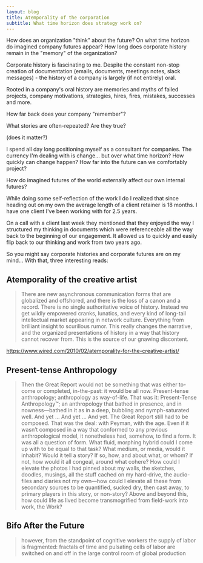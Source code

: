 ```yaml
---
layout: blog
title: Atemporality of the corporation
subtitle: What time horizon does strategy work on?
---
```


How does an organization "think" about the future? On what time horizon do imagined company futures appear? How long does corporate history remain in the "memory" of the organization?

Corporate history is fascinating to me. Despite the constant non-stop creation of documentation (emails, documents, meetings notes, slack messages) - the history of a company is largely (if not entirely) oral.

Rooted in a company's oral history are memories and myths of failed projects, company motivations, strategies, hires, fires, mistakes, successes and more.

How far back does your company "remember"?

What stories are often-repeated? Are they true?

(does it matter?)

I spend all day long positioning myself as a consultant for companies. The currency I'm dealing with is change... but over what time horizon? How quickly can change happen? How far into the future can we comfortably project?

How do imagined futures of the world externally affect our own internal futures?

While doing some self-reflection of the work I do I realized that since heading out on my own the average length of a client retainer is 18 months. I have one client I've been working with for 2.5 years.

On a call with a client last week they mentioned that they enjoyed the way I structured my thinking in documents which were referenceable all the way back to the beginning of our engagement. It allowed us to quickly and easily flip back to our thinking and work from two years ago.

So you might say corporate histories and corporate futures are on my mind... With that, three interesting reads:

## Atemporality of the creative artist

> There are new asynchronous communication forms that are globalized and offshored, and there is the loss of a canon and a record. There is no single authoritative voice of history. Instead we get wildly empowered cranks, lunatics, and every kind of long-tail intellectual market appearing in network culture. Everything from brilliant insight to scurillous rumor.
> This really changes the narrative, and the organized presentations of history in a way that history cannot recover from. This is the source of our gnawing discontent.

https://www.wired.com/2010/02/atemporality-for-the-creative-artist/

## Present-tense Anthropology

>Then the Great Report would not be something that was either to-come or completed, in-the-past: it would be all now. Present-tense anthropology; anthropology as way-of-life. That was it: Present-Tense Anthropology™; an anthropology that bathed in presence, and in nowness—bathed in it as in a deep, bubbling and nymph-saturated well.
>And yet … And yet … And yet. The Great Report still had to be composed. That was the deal: with Peyman, with the age. Even if it wasn’t composed in a way that conformed to any previous anthropological model, it nonetheless had, somehow, to find a form. It was all a question of form. What fluid, morphing hybrid could I come up with to be equal to that task? What medium, or media, would it inhabit? Would it tell a story? If so, how, and about what, or whom? If not, how would it all congeal, around what cohere? How could I elevate the photos I had pinned about my walls, the sketches, doodles, musings, all the stuff cached on my hard-drive, the audio-files and diaries not my own—how could I elevate all these from secondary sources to be quantified, sucked dry, then cast away, to primary players in this story, or non-story? Above and beyond this, how could life as lived become transmogrified from field-work into work, the Work?

## Bifo After the Future
>however, from the standpoint of cognitive workers the supply of labor is fragmented: fractals of time and pulsating cells of labor are switched on and off in the large control room of global production



